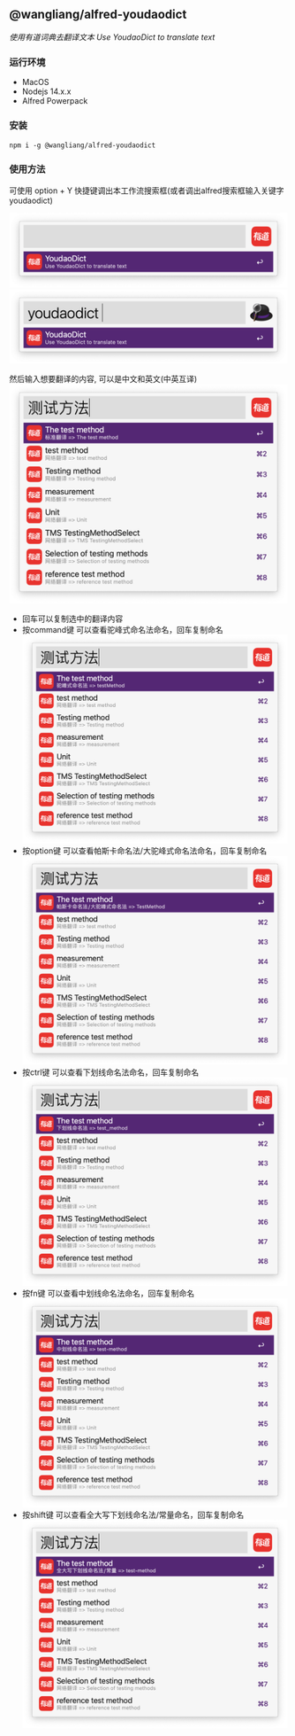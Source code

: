 ## @wangliang/alfred-youdaodict

*使用有道词典去翻译文本*
*Use YoudaoDict to translate text*

### 运行环境

* MacOS
* Nodejs 14.x.x
* Alfred Powerpack

### 安装

```
npm i -g @wangliang/alfred-youdaodict
```

### 使用方法

可使用 option + Y 快捷键调出本工作流搜索框(或者调出alfred搜索框输入关键字 youdaodict)

![](./docs/youdaodict.png)
![](./docs/youdaodict2.png)

然后输入想要翻译的内容, 可以是中文和英文(中英互译) 
![](./docs/youdaodict3.png)

* 回车可以复制选中的翻译内容
* 按command键 可以查看驼峰式命名法命名，回车复制命名
  ![](./docs/youdaodict4.png)
* 按option键 可以查看帕斯卡命名法/大驼峰式命名法命名，回车复制命名
  ![](./docs/youdaodict5.png)
* 按ctrl键 可以查看下划线命名法命名，回车复制命名
  ![](./docs/youdaodict6.png)
* 按fn键 可以查看中划线命名法命名，回车复制命名
  ![](./docs/youdaodict7.png)
* 按shift键 可以查看全大写下划线命名法/常量命名，回车复制命名
  ![](./docs/youdaodict8.png)
